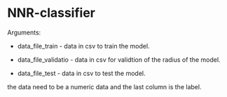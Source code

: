 # NNR-classifier
Arguments:

* data_file_train - data in csv to train the model.

* data_file_validatio - data in csv for validtion of the radius of the model.

* data_file_test - data in csv to test the model.

the data need to be a numeric data and the last column is the label.
